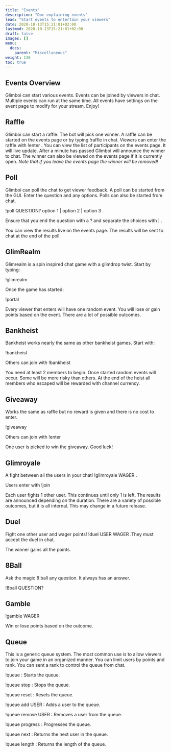 ```yaml
---
title: "Events"
description: "Doc explaining events"
lead: "Start events to entertain your viewers"
date: 2020-10-13T15:21:01+02:00
lastmod: 2020-10-13T15:21:01+02:00
draft: false
images: []
menu:
  docs:
    parent: "Miscellaneous"
weight: 130
toc: true
---
```


## Events Overview

Glimboi can start various events. Events can be joined by viewers in chat. Multiple events can run at the same time. All events have settings on the event page to modify for your stream. Enjoy!

## Raffle

Glimboi can start a raffle. The bot will pick one winner. A raffle can be started on the events page or by typing !raffle in chat. Viewers can enter the raffle with !enter . You can view the list of participants on the events page. It will live update. After a minute has passed Glimboi will announce the winner to chat. The winner can also be viewed on the events page if it is currently open.
*Note that if you leave the events page the winner will be removed!*

## Poll

Glimboi can poll the chat to get viewer feedback. A poll can be started from the GUI. Enter the question and any options. Polls can also be started from chat.

!poll QUESTION? option 1 | option 2 | option 3 .

Ensure that you end the question with a ? and separate the choices with | .

You can view the results live on the events page. The results will be sent to chat at the end of the poll.

## GlimRealm

Glimrealm is a spin inspired chat game with a glimdrop twist. Start by typing:

!glimrealm

Once the game has started:

!portal

Every viewer that enters will have one random event. You will lose or gain points based on the event. There are a lot of possible outcomes.

## Bankheist

Bankheist works nearly the same as other bankheist games. Start with:

!bankheist

Others can join with !bankheist

You need at least 2 members to begin. Once started random events will occur. Some will be more risky than others. At the end of the heist all members who escaped will be rewarded with channel currency.

## Giveaway

Works the same as raffle but no reward is given and there is no cost to enter.

!giveaway

Others can join with !enter

One user is picked to win the giveaway. Good luck!

## Glimroyale

A fight between all the users in your chat! !glimroyale WAGER .

Users enter with !join

Each user fights 1 other user. This continues until only 1 is left. The results are announced depending on the duration. There are a variety of possible outcomes, but it is all internal. This may change in a future release.

## Duel

Fight one other user and wager points! !duel USER WAGER .They must accept the duel in chat.

The winner gains all the points.

## 8Ball

Ask the magic 8 ball any question. It always has an answer.

!8ball QUESTION?

## Gamble

!gamble WAGER

Win or lose points based on the outcome.

## Queue

This is a generic queue system. The most common use is to allow viewers to join your game in an organized manner. You can limit users by points and rank. You can sent a rank to control the queue from chat.

!queue : Starts the queue.

!queue stop : Stops the queue.

!queue reset : Resets the queue.

!queue add USER : Adds a user to the queue.

!queue remove USER : Removes a user from the queue.

!queue progress : Progresses the queue.

!queue next : Returns the next user in the queue.

!queue length : Returns the length of the queue.